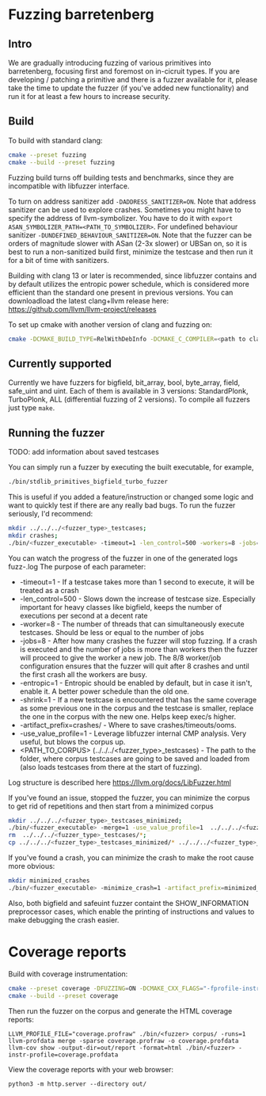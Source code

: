 # Fuzzing barretenberg
## Intro
We are gradually introducing fuzzing of various primitives into barretenberg, focusing first and foremost on in-cicruit types. If you are developing / patching a primitive and there is a fuzzer available for it, please take the time to update the fuzzer (if you've added new functionality) and run it for at least a few hours to increase security.

## Build

To build with standard clang:
```bash
cmake --preset fuzzing
cmake --build --preset fuzzing
```
Fuzzing build turns off building tests and benchmarks, since they are incompatible with libfuzzer interface.

To turn on address sanitizer add `-DADDRESS_SANITIZER=ON`. Note that address sanitizer can be used to explore crashes.
Sometimes you might have to specify the address of llvm-symbolizer. You have to do it with `export ASAN_SYMBOLIZER_PATH=<PATH_TO_SYMBOLIZER>`.
For undefined behaviour sanitizer `-DUNDEFINED_BEHAVIOUR_SANITIZER=ON`.
Note that the fuzzer can be orders of magnitude slower with ASan (2-3x slower) or UBSan on, so it is best to run a non-sanitized build first, minimize the testcase and then run it for a bit of time with sanitizers.

Building with clang 13 or later is recommended, since libfuzzer contains and by default utilizes the entropic power schedule, which is considered more efficient
than the standard one present in previous versions.
You can downloadload the latest clang+llvm release here: https://github.com/llvm/llvm-project/releases

To set up cmake with another version of clang and fuzzing on:

```bash
cmake -DCMAKE_BUILD_TYPE=RelWithDebInfo -DCMAKE_C_COMPILER=<path to clang> -DCMAKE_CXX_COMPILER=<path to clang++> -DFUZZING=ON  ..
```

## Currently supported
Currently we have fuzzers for bigfield, bit_array, bool, byte_array, field, safe_uint and uint. Each of them is available in 3 versions: StandardPlonk, TurboPlonk, ALL (differential fuzzing of 2 versions).
To compile all fuzzers just type `make`.
## Running the fuzzer
TODO: add information about saved testcases

You can simply run a fuzzer by executing the built executable, for example,
```bash
./bin/stdlib_primitives_bigfield_turbo_fuzzer
```
This is useful if you added a feature/instruction or changed some logic and want to quickly test if there are any really bad bugs.
To run the fuzzer seriously, I'd recommend:
```bash
mkdir ../../../<fuzzer_type>_testcases;
mkdir crashes;
./bin/<fuzzer_executable> -timeout=1 -len_control=500 -workers=8 -jobs=8 -entropic=1 -shrink=1 -artifact_prefix=crashes/ -use_value_profile=1 ../../../<fuzzer_type>_testcases
```
You can watch the progress of the fuzzer in one of the generated logs fuzz-<number>.log
The purpose of each parameter:
+ -timeout=1 - If a testcase takes more than 1 second to execute, it will be treated as a crash
+ -len_control=500 - Slows down the increase of testcase size. Especially important for heavy classes like bigfield, keeps the number of executions per second at a decent rate
+ -worker=8 - The number of threads that can simultaneously execute testcases. Should be less or equal to the number of jobs
+ -jobs=8 - After how many crashes the fuzzer will stop fuzzing. If a crash is executed and the number of jobs is more than workers then the fuzzer will proceed to give the worker a new job. The 8/8 worker/job configuration ensures that the fuzzer will quit after 8 crashes and until the first crash all the workers are busy.
+ -entropic=1 - Entropic should be enabled by default, but in case it isn't, enable it. A better power schedule than the old one.
+ -shrink=1 - If a new testcase is encountered that has the same coverage as some previous one in the corpus and the testcase is smaller, replace the one in the corpus with the new one. Helps keep exec/s higher.
+ -artifact_prefix=crashes/ - Where to save crashes/timeouts/ooms.
+ -use_value_profile=1 - Leverage libfuzzer internal CMP analysis. Very useful, but blows the corpus up.
+ <PATH_TO_CORPUS> (../../../<fuzzer_type>_testcases) - The path to the folder, where corpus testcases are going to be saved and loaded from (also loads testcases from there at the start of fuzzing).

Log structure is described here   https://llvm.org/docs/LibFuzzer.html

If you've found an issue, stopped the fuzzer, you can minimize the corpus to get rid of repetitions and then start from a minimized corpus

```bash
mkdir ../../../<fuzzer_type>_testcases_minimized;
./bin/<fuzzer_executable> -merge=1 -use_value_profile=1  ../../../<fuzzer_type>_testcases_minimized ../../../<fuzzer_type>_testcases;
rm  ../../../<fuzzer_type>_testcases/*;
cp ../../../<fuzzer_type>_testcases_minimized/* ../../../<fuzzer_type>_testcases;
```

If you've found a crash, you can minimize the crash to make the root cause more obvious:
```bash
mkdir minimized_crashes
./bin/<fuzzer_executable> -minimize_crash=1 -artifact_prefix=minimized_crashes <crash_file>
```
Also, both bigfield and safeuint fuzzer containt the SHOW_INFORMATION preprocessor cases, which enable the printing of instructions and values to make debugging the crash easier.

# Coverage reports

Build with coverage instrumentation:

```bash
cmake --preset coverage -DFUZZING=ON -DCMAKE_CXX_FLAGS="-fprofile-instr-generate -fcoverage-mapping"
cmake --build --preset coverage
```

Then run the fuzzer on the corpus and generate the HTML coverage reports:

```
LLVM_PROFILE_FILE="coverage.profraw" ./bin/<fuzzer> corpus/ -runs=1
llvm-profdata merge -sparse coverage.profraw -o coverage.profdata
llvm-cov show -output-dir=out/report -format=html ./bin/<fuzzer> -instr-profile=coverage.profdata
```

View the coverage reports with your web browser:

```
python3 -m http.server --directory out/
```

